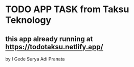 # TODO APP TASK from Taksu Teknology

## this app already running at https://todotaksu.netlify.app/

by I Gede Surya Adi Pranata